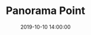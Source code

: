 ---
layout: highpoint
title: Panorama Point
location: Nebraska
state: NE
category: highpoints
tag: Highpoints
tagline: 5,429 feet
name: nebraska_highpoint
files: 17
thumbnail: 10
date: 2019-10-10 14:00:00
---